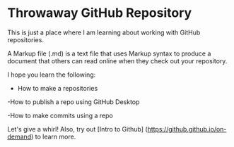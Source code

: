 # Throwaway GitHub Repository

This is just a place where I am learning about working with
GitHub repositories.

A Markup file (.md) is a text file that uses Markup syntax
to produce a document that others can read online when they check out your repository.

I hope you learn the following:

- How to make a repositories

-How to publish a repo using GitHub Desktop

-How to make commits using a repo

Let's give a whirl! Also, try out [Intro to Github] (https://github.github.io/on-demand) to learn more.